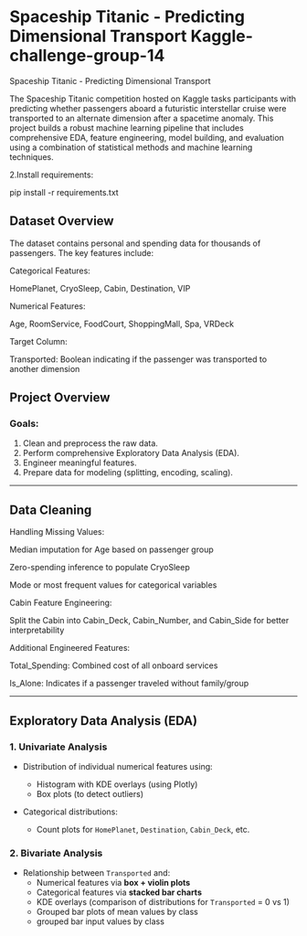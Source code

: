 # Spaceship Titanic - Predicting Dimensional Transport Kaggle-challenge-group-14

Spaceship Titanic - Predicting Dimensional Transport

The Spaceship Titanic competition hosted on Kaggle tasks participants with predicting whether passengers aboard a futuristic interstellar cruise were transported to an alternate dimension after a spacetime anomaly.
This project builds a robust machine learning pipeline that includes comprehensive EDA, feature engineering, model building, and evaluation using a combination of statistical methods and machine learning techniques.

2.Install requirements:

pip install -r requirements.txt

## Dataset Overview

The dataset contains personal and spending data for thousands of passengers. The key features include:

Categorical Features:

HomePlanet, CryoSleep, Cabin, Destination, VIP

Numerical Features:

Age, RoomService, FoodCourt, ShoppingMall, Spa, VRDeck

Target Column:

Transported: Boolean indicating if the passenger was transported to another dimension

  
##  Project Overview

###  Goals:
1. Clean and preprocess the raw data.
2. Perform comprehensive Exploratory Data Analysis (EDA).
3. Engineer meaningful features.
4. Prepare data for modeling (splitting, encoding, scaling).
---

##  Data Cleaning

Handling Missing Values:

Median imputation for Age based on passenger group

Zero-spending inference to populate CryoSleep

Mode or most frequent values for categorical variables

Cabin Feature Engineering:

Split the Cabin into Cabin_Deck, Cabin_Number, and Cabin_Side for better interpretability

Additional Engineered Features:

Total_Spending: Combined cost of all onboard services

Is_Alone: Indicates if a passenger traveled without family/group

---
##  Exploratory Data Analysis (EDA)

### 1. Univariate Analysis

- Distribution of individual numerical features using:
  - Histogram with KDE overlays (using Plotly)
  - Box plots (to detect outliers)

- Categorical distributions:
  - Count plots for `HomePlanet`, `Destination`, `Cabin_Deck`, etc.

### 2. Bivariate Analysis

- Relationship between `Transported` and:
  - Numerical features via **box + violin plots**
  - Categorical features via **stacked bar charts**
  - KDE overlays (comparison of distributions for `Transported` = 0 vs 1)
  - Grouped bar plots of mean values by class
  - grouped bar input values by class
